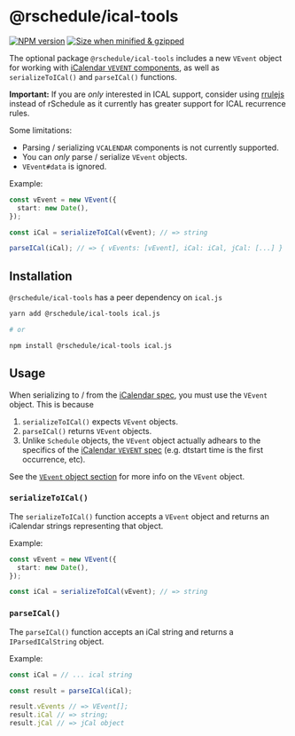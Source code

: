 # @rschedule/ical-tools

[![NPM version](https://flat.badgen.net/npm/v/@rschedule/ical-tools)](https://www.npmjs.com/package/@rschedule/ical-tools) [![Size when minified & gzipped](https://flat.badgen.net/bundlephobia/minzip/@rschedule/ical-tools)](https://bundlephobia.com/result?p=@rschedule/ical-tools)

The optional package `@rschedule/ical-tools` includes a new `VEvent` object for working with [iCalendar `VEVENT` components](https://tools.ietf.org/html/rfc5545#section-3.6.1), as well as `serializeToICal()` and `parseICal()` functions.

**Important:** If you are _only_ interested in ICAL support, consider using [rrulejs](https://github.com/jakubroztocil/rrule) instead of rSchedule as it currently has greater support for ICAL recurrence rules.

Some limitations:

- Parsing / serializing `VCALENDAR` components is not currently supported.
- You can _only_ parse / serialize `VEvent` objects.
- `VEvent#data` is ignored.

Example:

```typescript
const vEvent = new VEvent({
  start: new Date(),
});

const iCal = serializeToICal(vEvent); // => string

parseICal(iCal); // => { vEvents: [vEvent], iCal: iCal, jCal: [...] }
```

## Installation

`@rschedule/ical-tools` has a peer dependency on `ical.js`

```bash
yarn add @rschedule/ical-tools ical.js

# or

npm install @rschedule/ical-tools ical.js
```

## Usage

When serializing to / from the [iCalendar spec](https://tools.ietf.org/html/rfc5545), you must use the `VEvent` object. This is because

1. `serializeToICal()` expects `VEvent` objects.
2. `parseICal()` returns `VEvent` objects.
3. Unlike `Schedule` objects, the `VEvent` object actually adhears to the specifics of the [iCalendar `VEVENT` spec](https://tools.ietf.org/html/rfc5545#section-3.6.1) (e.g. dtstart time is the first occurrence, etc).

See the [`VEvent` object section](./vevent) for more info on the `VEvent` object.

### `serializeToICal()`

The `serializeToICal()` function accepts a `VEvent` object and returns an iCalendar strings representing that object.

Example:

```typescript
const vEvent = new VEvent({
  start: new Date(),
});

const iCal = serializeToICal(vEvent); // => string
```

### `parseICal()`

The `parseICal()` function accepts an iCal string and returns a `IParsedICalString` object.

Example:

```typescript
const iCal = // ... ical string

const result = parseICal(iCal);

result.vEvents // => VEvent[];
result.iCal // => string;
result.jCal // => jCal object
```
